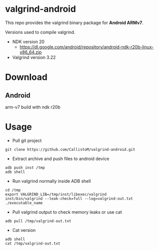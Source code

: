 # valgrind-android

This repo provides the valgrind binary package for **Android ARMv7**.

Versions used to compile valgrind.

- NDK version 20
    - https://dl.google.com/android/repository/android-ndk-r20b-linux-x86_64.zip
- Valgrind version 3.22

# Download

## Android

arm-v7 build with ndk r20b

# Usage

* Pull git project
```
git clone https://github.com/CallistoM/valgrind-android.git
```

* Extract archive and push files to android device
```
adb push inst /tmp
adb shell
```

* Run valgrind normally inside ADB shell
```
cd /tmp
export VALGRIND_LIB=/tmp/inst/libexec/valgrind
inst/bin/valgrind --leak-check=full --log=valgrind-out.txt ./executable_name
```

* Pull valgrind output to check memory leaks or use cat
```
adb pull /tmp/valgrind-out.txt 
```
* Cat version
```
adb shell
cat /tmp/valgrind-out.txt
```